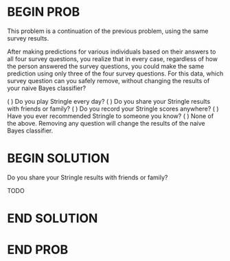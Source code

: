 # BEGIN PROB

This problem is a continuation of the previous problem, using
the same survey results.

After making predictions for various individuals based on their answers
to all four survey questions, you realize that in every case, regardless
of how the person answered the survey questions, you could make the same
prediction using only three of the four survey questions. For this data,
which survey question can you safely remove, without changing the
results of your naive Bayes classifier?

( ) Do you play Stringle every day?
( ) Do you share your Stringle results with friends or family?
( ) Do you record your Stringle scores anywhere?
( ) Have you ever recommended Stringle to someone you know?
( ) None of the above. Removing any question will change the results of the naive Bayes classifier.

# BEGIN SOLUTION

Do you share your Stringle results with friends or family?

TODO

# END SOLUTION

# END PROB